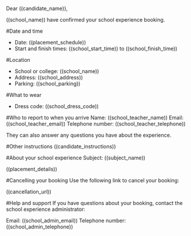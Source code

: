 Dear ((candidate_name)),

((school_name)) have confirmed your school experience booking.

#Date and time
* Date: ((placement_schedule))
* Start and finish times: ((school_start_time)) to ((school_finish_time))

#Location
* School or college: ((school_name))
* Address: ((school_address))
* Parking: ((school_parking))

#What to wear
* Dress code: ((school_dress_code))

#Who to report to when you arrive
Name: ((school_teacher_name))
Email: ((school_teacher_email))
Telephone number: ((school_teacher_telephone))

They can also answer any questions you have about the experience.

#Other instructions
((candidate_instructions))

#About your school experience
Subject: ((subject_name))

((placement_details))

#Cancelling your booking
Use the following link to cancel your booking:

((cancellation_url))

#Help and support
If you have questions about your booking, contact the school experience administrator:

Email: ((school_admin_email))
Telephone number: ((school_admin_telephone))